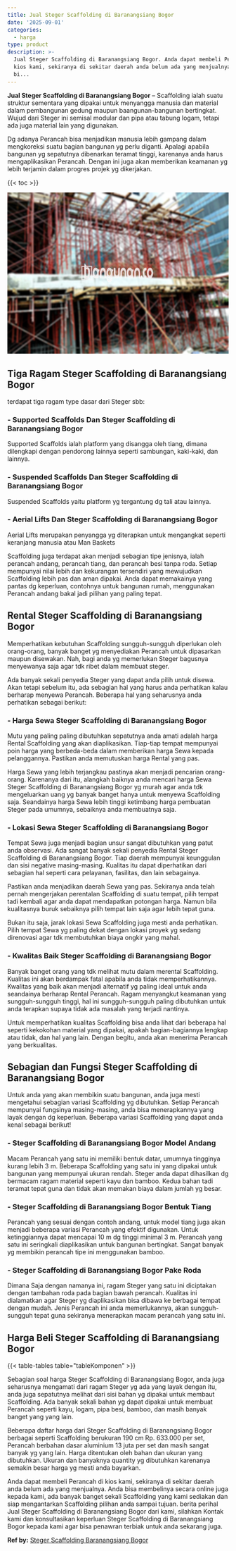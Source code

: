 ```yaml
---
title: Jual Steger Scaffolding di Baranangsiang Bogor
date: '2025-09-01'
categories:
  - harga
type: product
description: >-
  Jual Steger Scaffolding di Baranangsiang Bogor. Anda dapat membeli Perancah di
  kios kami, sekiranya di sekitar daerah anda belum ada yang menjualnya. Anda
  bi...
---
```


**Jual Steger Scaffolding di Baranangsiang Bogor** – Scaffolding ialah suatu struktur sementara yang dipakai untuk menyangga manusia dan material dalam pembangunan gedung maupun baangunan-bangunan bertingkat. Wujud dari Steger ini semisal modular dan pipa atau tabung logam, tetapi ada juga material lain yang digunakan.

Dg adanya Perancah bisa menjadikan manusia lebih gampang dalam mengkoreksi suatu bagian bangunan yg perlu diganti. Apalagi apabila bangunan yg sepatutnya dibenarkan teramat tinggi, karenanya anda harus mengaplikasikan Perancah. Dengan ini juga akan memberikan keamanan yg lebih terjamin dalam progres projek yg dikerjakan.

{{< toc >}}

![Jual Steger Scaffolding di Baranangsiang Bogor](/images/sewa-scaffolding-steger-23.png)

## Tiga Ragam Steger Scaffolding di Baranangsiang Bogor

terdapat tiga ragam type dasar dari Steger sbb:

### \- Supported Scaffolds Dan Steger Scaffolding di Baranangsiang Bogor

Supported Scaffolds ialah platform yang disangga oleh tiang, dimana dilengkapi dengan pendorong lainnya seperti sambungan, kaki-kaki, dan lainnya.

### \- Suspended Scaffolds Dan Steger Scaffolding di Baranangsiang Bogor

Suspended Scaffolds yaitu platform yg tergantung dg tali atau lainnya.

### \- Aerial Lifts Dan Steger Scaffolding di Baranangsiang Bogor

Aerial Lifts merupakan penyangga yg diterapkan untuk mengangkat seperti keranjang manusia atau Man Baskets

Scaffolding juga terdapat akan menjadi sebagian tipe jenisnya, ialah perancah andang, perancah tiang, dan perancah besi tanpa roda. Setiap mempunyai nilai lebih dan kekurangan tersendiri yang mewujudkan Scaffolding lebih pas dan aman dipakai. Anda dapat memakainya yang pantas dg keperluan, contohnya untuk bangunan rumah, menggunakan Perancah andang bakal jadi pilihan yang paling tepat.

## Rental Steger Scaffolding di Baranangsiang Bogor

Memperhatikan kebutuhan Scaffolding sungguh-sungguh diperlukan oleh orang-orang, banyak banget yg menyediakan Perancah untuk dipasarkan maupun disewakan. Nah, bagi anda yg memerlukan Steger bagusnya menyewanya saja agar tdk ribet dalam membuat steger.

Ada banyak sekali penyedia Steger yang dapat anda pilih untuk disewa. Akan tetapi sebelum itu, ada sebagian hal yang harus anda perhatikan kalau berharap menyewa Perancah. Beberapa hal yang seharusnya anda perhatikan sebagai berikut:

### \- Harga Sewa Steger Scaffolding di Baranangsiang Bogor

Mutu yang paling paling dibutuhkan sepatutnya anda amati adalah harga Rental Scaffolding yang akan diaplikasikan. Tiap-tiap tempat mempunyai poin harga yang berbeda-beda dalam memberikan harga Sewa kepada pelanggannya. Pastikan anda memutuskan harga Rental yang pas.

Harga Sewa yang lebih terjangkau pastinya akan menjadi pencarian orang-orang. Karenanya dari itu, alangkah baiknya anda mencari harga Sewa Steger Scaffolding di Baranangsiang Bogor yg murah agar anda tdk mengeluarkan uang yg banyak banget hanya untuk menyewa Scaffolding saja. Seandainya harga Sewa lebih tinggi ketimbang harga pembuatan Steger pada umumnya, sebaiknya anda membuatnya saja.

### \- Lokasi Sewa Steger Scaffolding di Baranangsiang Bogor

Tempat Sewa juga menjadi bagian unsur sangat dibutuhkan yang patut anda observasi. Ada sangat banyak sekali penyedia Rental Steger Scaffolding di Baranangsiang Bogor. Tiap daerah mempunyai keunggulan dan sisi negative masing-masing. Kualitas itu dapat diperhatikan dari sebagian hal seperti cara pelayanan, fasilitas, dan lain sebagainya.

Pastikan anda menjadikan daerah Sewa yang pas. Sekiranya anda telah pernah mengerjakan perentalan Scaffolding di suatu tempat, pilih tempat tadi kembali agar anda dapat mendapatkan potongan harga. Namun bila kualitasnya buruk sebaiknya pilih tempat lain saja agar lebih tepat guna.

Bukan itu saja, jarak lokasi Sewa Scaffolding juga mesti anda perhatikan. Pilih tempat Sewa yg paling dekat dengan lokasi proyek yg sedang direnovasi agar tdk membutuhkan biaya ongkir yang mahal.

### \- Kwalitas Baik Steger Scaffolding di Baranangsiang Bogor

Banyak banget orang yang tdk melihat mutu dalam merental Scaffolding. Kualitas ini akan berdampak fatal apabila anda tidak memperhatikannya. Kwalitas yang baik akan menjadi alternatif yg paling ideal untuk anda seandainya berharap Rental Perancah. Ragam menyangkut keamanan yang sungguh-sungguh tinggi, hal ini sungguh-sungguh paling dibutuhkan untuk anda terapkan supaya tidak ada masalah yang terjadi nantinya.

Untuk memperhatikan kualitas Scaffolding bisa anda lihat dari beberapa hal seperti kekokohan material yang dipakai, apakah bagian-bagiannya lengkap atau tidak, dan hal yang lain. Dengan begitu, anda akan menerima Perancah yang berkualitas.

## Sebagian dan Fungsi Steger Scaffolding di Baranangsiang Bogor

Untuk anda yang akan membikin suatu bangunan, anda juga mesti mengetahui sebagian variasi Scaffolding yg dibutuhkan. Setiap Perancah mempunyai fungsinya masing-masing, anda bisa menerapkannya yang layak dengan dg keperluan. Beberapa variasi Scaffolding yang dapat anda kenal sebagai berikut!

### \- Steger Scaffolding di Baranangsiang Bogor Model Andang

Macam Perancah yang satu ini memiliki bentuk datar, umumnya tingginya kurang lebih 3 m. Beberapa Scaffolding yang satu ini yang dipakai untuk bangunan yang mempunyai ukuran rendah. Steger anda dapat dihasilkan dg bermacam ragam material seperti kayu dan bamboo. Kedua bahan tadi teramat tepat guna dan tidak akan memakan biaya dalam jumlah yg besar.

### \- Steger Scaffolding di Baranangsiang Bogor Bentuk Tiang

Perancah yang sesuai dengan contoh andang, untuk model tiang juga akan menjadi beberapa variasi Perancah yang efektif digunakan. Untuk ketinggiannya dapat mencapai 10 m dg tinggi minimal 3 m. Perancah yang satu ini seringkali diaplikasikan untuk bangunan bertingkat. Sangat banyak yg membikin perancah tipe ini menggunakan bamboo.

### \- Steger Scaffolding di Baranangsiang Bogor Pake Roda

Dimana Saja dengan namanya ini, ragam Steger yang satu ini diciptakan dengan tambahan roda pada bagian bawah perancah. Kualitas ini dialamatkan agar Steger yg diaplikasikan bisa dibawa ke berbagai tempat dengan mudah. Jenis Perancah ini anda memerlukannya, akan sungguh-sungguh tepat guna sekiranya menerapkan macam perancah yang satu ini.

## Harga Beli Steger Scaffolding di Baranangsiang Bogor

{{< table-tables table="tableKomponen" >}}

Sebagian soal harga Steger Scaffolding di Baranangsiang Bogor, anda juga seharusnya mengamati dari ragam Steger yg ada yang layak dengan itu, anda juga sepatutnya melihat dari sisi bahan yg dipakai untuk membaut Scaffolding. Ada banyak sekali bahan yg dapat dipakai untuk membuat Perancah seperti kayu, logam, pipa besi, bamboo, dan masih banyak banget yang yang lain.

Beberapa daftar harga dari Steger Scaffolding di Baranangsiang Bogor berbagai seperti Scaffolding berukuran 190 cm Rp. 633.000 per set, Perancah berbahan dasar aluminium 13 juta per set dan masih sangat banyak yg yang lain. Harga ditentukan oleh bahan dan ukuran yang dibutuhkan. Ukuran dan banyaknya quantity yg dibutuhkan karenanya semakin besar harga yg mesti anda bayarkan.

Anda dapat membeli Perancah di kios kami, sekiranya di sekitar daerah anda belum ada yang menjualnya. Anda bisa membelinya secara online juga kepada kami, ada banyak banget sekali Scaffolding yang kami sediakan dan siap mengantarkan Scaffolding pilihan anda sampai tujuan. berita perihal Jual Steger Scaffolding di Baranangsiang Bogor dari kami, silahkan Kontak kami dan konsultasikan keperluan Steger Scaffolding di Baranangsiang Bogor kepada kami agar bisa penawran terbiak untuk anda sekarang juga.

**Ref by:** [Steger Scaffolding Baranangsiang Bogor](https://id.wikipedia.org/wiki/Steger)
